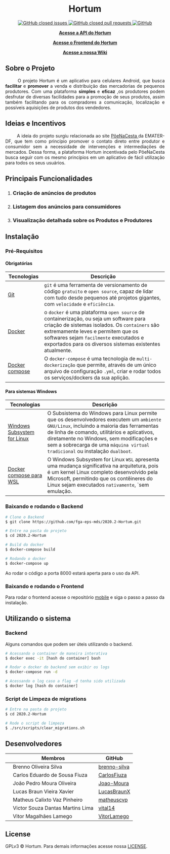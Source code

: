 <!-- Logo -->

<!-- Nome do Projeto -->
<h1 align="center"> Hortum </h1>

<!-- Badges -->
<!-- (TODO) Adicionar as Badges de DevOps -->
<p align="center">
	<a href="https://github.com/fga-eps-mds/2020.2-Hortum/issues?q=is%3Aissue+is%3Aclosed">
        	 <img alt="GitHub closed issues" src="https://img.shields.io/github/issues-closed-raw/fga-eps-mds/2020.2-Hortum?style=flat-square">
	</a>
	<a href="https://github.com/fga-eps-mds/2020.2-Hortum/pulls?q=is%3Apr+is%3Aclosed">
		<img alt="GitHub closed pull requests" src="https://img.shields.io/github/issues-pr-closed-raw/fga-eps-mds/2020.2-Hortum?style=flat-square">
        </a>
	<a href="https://github.com/fga-eps-mds/2020.2-Hortum/blob/main/LICENSE">
		<img alt="GitHub" src="https://img.shields.io/github/license/fga-eps-mds/2020.2-Hortum?style=flat-square">
	</a>
</p>

<!-- Repositórios/wiki -->
<p align="center">
	<a href="https://github.com/fga-eps-mds/2020.2-Hortum"><strong>Acesse a API do Hortum</strong></a>
</p>
<p align="center">
	<a href="https://github.com/fga-eps-mds/2020.2-Hortum-Mobile"><strong>Acesse o Frontend do Hortum</strong></a>
</p>
<p align="center">
	<a href="https://fga-eps-mds.github.io/2020.2-Hortum"><strong>Acesse a nossa Wiki</strong></a>
</p>

<!-- Descrição sobre o Projeto -->
## Sobre o Projeto

<p align="justify">&emsp; &emsp; O projeto Hortum é um aplicativo para celulares Android, que busca <strong> facilitar </strong> e <strong> promover </strong> a venda e distribuição das mercadorias de pequenos produtores. Com uma plataforma <strong> simples </strong> e <strong> eficaz </strong>,os produtores podem desfrutar de diversas facilidades para a promoção de seus produtos, assim também facilitando para os compradores a comunicação, localização e possíveis aquisições de produtos dos vendedores. </p>

<!-- Ideias e Incentivos -->
## Ideias e Incentivos

<p align="justify">&emsp; &emsp; A ideia do projeto surgiu relacionada ao site <a href="https://dfrural.emater.df.gov.br/poenacesta/"> PõeNaCesta </a> da EMATER-DF, que tem como princípio promover o contato direto entre produtor e consumidor sem a necessidade de intervenções e intermediações de mercados. Dessa forma, a plataforma Hortum incentivada pelo PõeNaCesta busca seguir com os mesmo princípios em um aplicativo de fácil utilização para todos os seus usuários. </p>

<!-- Funcionalidades Principais -->
## Principais Funcionalidades

1. ### Criação de anúncios de produtos
1. ### Listagem dos anúncios para consumidores
1. ### Visualização detalhada sobre os Produtos e Produtores

<!-- Releases -->
<!-- (TODO) Adicionar a R1 e R2 -->

<!-- Instalação -->
## Instalação

<!-- Pré-Requisitos -->
### Pré-Requisitos
#### Obrigatórias
|Tecnologias|Descrição|
|-|-|
|[Git](https://git-scm.com/)|`git` é uma ferramenta de versionamento de código `gratuito` e `open source`, capaz de lidar com tudo desde pequenos até projetos gigantes, com `velocidade` e `eficiência`.|
|[Docker](https://www.docker.com/get-docker)|o `docker` é uma plataforma `open source` de containerização, ou seja um software para criação de sistemas isolados. Os `containers` são extremamente leves e permitem que os softwares sejam `facilmente` executados e exportados para os diversos sistemas existentes atualmente.|
|[Docker compose](https://docs.docker.com/compose/install/#install-compose)|O `docker-compose` é uma tecnologia de `multi-dockerização` que permite, através de um único arquivo de configuração `.yml`, criar e rodar todos os serviços/dockers da sua aplição.|

#### Para sistemas Windows
|Tecnologias|Descrição|
|-|-|
|[Windows Subsystem for Linux](https://docs.microsoft.com/pt-br/windows/wsl/install-win10)|O Subsistema do Windows para Linux permite que os desenvolvedores executem um `ambiente GNU/Linux`, incluindo a maioria das ferramentas de linha de comando, utilitários e aplicativos, diretamente no Windows, sem modificações e sem a sobrecarga de uma `máquina virtual tradicional` ou instalação `dualboot`.|
|[Docker compose para WSL](https://docs.docker.com/docker-for-windows/wsl/)|O Windows Subsystem for Linux `WSL` apresenta uma mudança significativa na arquitetura, pois é um kernel Linux completo desenvolvido pela Microsoft, permitindo que os contêineres do Linux sejam executados `nativamente`, `sem emulação. |

<!-- Backend -->
### Baixando e rodando o Backend

```bash
# Clone o Backend
$ git clone https://github.com/fga-eps-mds/2020.2-Hortum.git

# Entre na pasta do projeto
$ cd 2020.2-Hortum

# Build do docker
$ docker-compose build

# Rodando o docker
$ docker-compose up
```
Ao rodar o código a porta 8000 estará aperta para o uso da API.

<!-- Frontend -->
### Baixando e rodando o Frontend
Para rodar o frontend acesse o repositório [mobile](https://github.com/fga-eps-mds/2020.2-Hortum-Mobile) e siga o passo a passo da instalação.

<!-- Usando o Sistema -->
## Utilizando o sistema

<!-- Backend -->
### Backend
Alguns comandos que podem ser úteis utilizando o backend.
```bash
# Acessando o container de maneira interativa
$ docker exec -it [hash do container] bash

# Rodar o docker do backend sem exibir os logs
$ docker-compose run -d

# Acessando o log caso a flag -d tenha sido utilizada
$ docker log [hash do container]
```

<!-- Frontend -->
<!-- (TODO) Gifs mostrando a utilização do frontend -->

<!-- Scripts de limpeza -->
### Script de Limpeza de migrations
```bash
# Entre na pasta do projeto
$ cd 2020.2-Hortum

# Rode o script de limpeza
$ ./src/scripts/clear_migrations.sh
```

<!-- Contributing -->
## Desenvolvedores
||**Membros**|**GitHub**|
|-|-|-|
||Brenno Oliveira Silva|[brenno-silva](https://github.com/brenno-silva)
||Carlos Eduardo de Sousa Fiuza|[CarlosFiuza](https://github.com/CarlosFiuza)
||João Pedro Moura Oliveira|[Joao-Moura](https://github.com/Joao-Moura)
||Lucas Braun Vieira Xavier|[LucasBraunX](https://github.com/LucasBraunX)
||Matheus Calixto Vaz Pinheiro|[matheuscvp](https://github.com/matheuscvp)
||Victor Souza Dantas Martins Lima|[vital14](https://github.com/vital14)
||Vitor Magalhães Lamego|[VitorLamego](https://github.com/VitorLamego)

<!-- License -->
## License
GPLv3 © Hortum. Para demais informações acesse nossa [LICENSE](./LICENSE).
